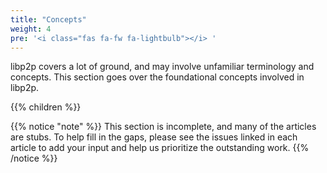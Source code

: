 ```yaml
---
title: "Concepts"
weight: 4
pre: '<i class="fas fa-fw fa-lightbulb"></i> '
---
```


libp2p covers a lot of ground, and may involve unfamiliar terminology and concepts.
This section goes over the foundational concepts involved in libp2p.

{{% children %}}

{{% notice "note" %}}
This section is incomplete, and many of the articles are stubs. To help fill in
the gaps, please see the issues linked in each article to add your input and
help us prioritize the outstanding work.
{{% /notice %}}
